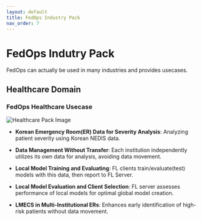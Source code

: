 ```yaml
---
layout: default
title: FedOps Industry Pack
nav_order: 7
---
```


# FedOps Indutry Pack
FedOps can actually be used in many industries and provides usecases.

## Healthcare Domain
### FedOps Healthcare Usecase
![Healthcare Pack Image](../img/industry_1.png)

- **Korean Emergency Room(ER) Data for Severity Analysis**: Analyzing patient severity using Korean NEDIS data.

- **Data Management Without Transfer**: Each institution independently utilizes its own data for analysis, avoiding data movement.

- **Local Model Training and Evaluating**: FL clients train/evaluate(test) models with this data, then report to FL Server.

- **Local Model Evaluation and Client Selection**: FL server assesses performance of local models for optimal global model creation.

- **LMECS in Multi-Institutional ERs**: Enhances early identification of high-risk patients without data movement.
